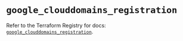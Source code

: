 # `google_clouddomains_registration`

Refer to the Terraform Registry for docs: [`google_clouddomains_registration`](https://registry.terraform.io/providers/hashicorp/google/6.46.0/docs/resources/clouddomains_registration).
